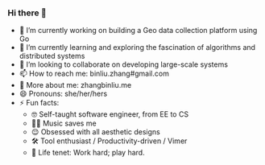 ### Hi there 👋

- 🔭 I’m currently working on building a Geo data collection platform using Go
- 🌱 I’m currently learning and exploring the fascination of algorithms and distributed systems
- 👯 I’m looking to collaborate on developing large-scale systems
- 📫 How to reach me: binliu.zhang#gmail.com
- 🤠 More about me: zhangbinliu.me
- 😄 Pronouns: she/her/hers
- ⚡ Fun facts: 
  - 🤓 Self-taught software engineer, from EE to CS
  - 👩‍🎤 Music saves me
  - 😌 Obsessed with all aesthetic designs
  - 🛠 Tool enthusiast / Productivity-driven / Vimer
  - 💪 Life tenet: Work hard; play hard.

<!--
**cool4zbl/cool4zbl** is a ✨ _special_ ✨ repository because its `README.md` (this file) appears on your GitHub profile.

Here are some ideas to get you started:

- 🔭 I’m currently working on ...
- 🌱 I’m currently learning ...
- 👯 I’m looking to collaborate on ...
- 🤔 I’m looking for help with ...
- 💬 Ask me about ...
- 📫 How to reach me: ...
- 😄 Pronouns: ...
- ⚡ Fun fact: ...
-->
